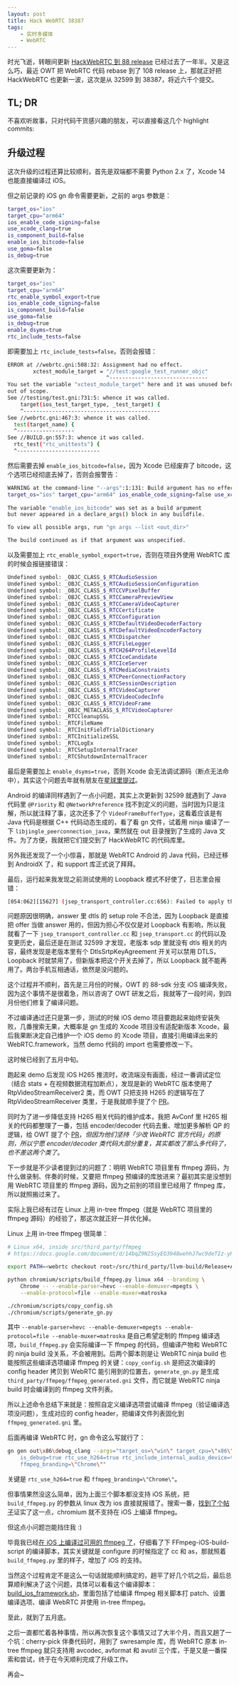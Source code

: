 ```yaml
---
layout: post
title: Hack WebRTC 38387
tags:
    - 实时多媒体
    - WebRTC
---
```


时光飞逝，转眼间更新 [HackWebRTC 到 88 release](/2021/06/21/Hack-WebRTC-32599/index.html) 已经过去了一年半。又是这么巧，最近 OWT 把 WebRTC 代码 rebase 到了 108 release 上，那就正好把 HackWebRTC 也更新一波，这次是从 32599 到 38387，将近六千个提交。

## TL; DR

不喜欢听故事，只对代码干货感兴趣的朋友，可以直接看这几个 highlight commits:

## 升级过程

这次升级的过程还算比较顺利，首先是双端都不需要 Python 2.x 了，Xcode 14 也能直接编译过 iOS。

但之前记录的 iOS gn 命令需要更新，之前的 args 参数是：

```bash
target_os="ios"
target_cpu="arm64"
ios_enable_code_signing=false
use_xcode_clang=true
is_component_build=false
enable_ios_bitcode=false
use_goma=false
is_debug=true
```

这次需要更新为：

```bash
target_os="ios"
target_cpu="arm64"
rtc_enable_symbol_export=true
ios_enable_code_signing=false
is_component_build=false
use_goma=false
is_debug=true
enable_dsyms=true
rtc_include_tests=false
```

即需要加上 `rtc_include_tests=false`，否则会报错：

```bash
ERROR at //webrtc.gni:508:32: Assignment had no effect.
        xctest_module_target = "//test:google_test_runner_objc"
                               ^-------------------------------
You set the variable "xctest_module_target" here and it was unused before it went
out of scope.
See //testing/test.gni:731:5: whence it was called.
    target(ios_test_target_type, _test_target) {
    ^-------------------------------------------
See //webrtc.gni:467:3: whence it was called.
  test(target_name) {
  ^------------------
See //BUILD.gn:557:3: whence it was called.
  rtc_test("rtc_unittests") {
  ^--------------------------
```

然后需要去掉 `enable_ios_bitcode=false`，因为 Xcode 已经废弃了 bitcode，这个选项已经彻底去掉了，否则会报警告：

```bash
WARNING at the command-line "--args":1:131: Build argument has no effect.
target_os="ios" target_cpu="arm64" ios_enable_code_signing=false use_xcode_clang=true is_component_build=false enable_ios_bitcode=false use_goma=false is_debug=true rtc_include_tests=false
                                                                                                                                  ^----
The variable "enable_ios_bitcode" was set as a build argument
but never appeared in a declare_args() block in any buildfile.

To view all possible args, run "gn args --list <out_dir>"

The build continued as if that argument was unspecified.
```

以及需要加上 `rtc_enable_symbol_export=true`，否则在项目外使用 WebRTC 库的时候会报链接错误：

```bash
Undefined symbol: _OBJC_CLASS_$_RTCAudioSession
Undefined symbol: _OBJC_CLASS_$_RTCAudioSessionConfiguration
Undefined symbol: _OBJC_CLASS_$_RTCCVPixelBuffer
Undefined symbol: _OBJC_CLASS_$_RTCCameraPreviewView
Undefined symbol: _OBJC_CLASS_$_RTCCameraVideoCapturer
Undefined symbol: _OBJC_CLASS_$_RTCCertificate
Undefined symbol: _OBJC_CLASS_$_RTCConfiguration
Undefined symbol: _OBJC_CLASS_$_RTCDefaultVideoDecoderFactory
Undefined symbol: _OBJC_CLASS_$_RTCDefaultVideoEncoderFactory
Undefined symbol: _OBJC_CLASS_$_RTCDispatcher
Undefined symbol: _OBJC_CLASS_$_RTCFileLogger
Undefined symbol: _OBJC_CLASS_$_RTCH264ProfileLevelId
Undefined symbol: _OBJC_CLASS_$_RTCIceCandidate
Undefined symbol: _OBJC_CLASS_$_RTCIceServer
Undefined symbol: _OBJC_CLASS_$_RTCMediaConstraints
Undefined symbol: _OBJC_CLASS_$_RTCPeerConnectionFactory
Undefined symbol: _OBJC_CLASS_$_RTCSessionDescription
Undefined symbol: _OBJC_CLASS_$_RTCVideoCapturer
Undefined symbol: _OBJC_CLASS_$_RTCVideoCodecInfo
Undefined symbol: _OBJC_CLASS_$_RTCVideoFrame
Undefined symbol: _OBJC_METACLASS_$_RTCVideoCapturer
Undefined symbol: _RTCCleanupSSL
Undefined symbol: _RTCFileName
Undefined symbol: _RTCInitFieldTrialDictionary
Undefined symbol: _RTCInitializeSSL
Undefined symbol: _RTCLogEx
Undefined symbol: _RTCSetupInternalTracer
Undefined symbol: _RTCShutdownInternalTracer
```

最后是需要加上 `enable_dsyms=true`，否则 Xcode 会无法调试源码（断点无法命中），其实这个问题去年就有朋友在[星球里提过](https://t.zsxq.com/08kGxgz6T)。

Android 的编译同样遇到了一点小问题，其实上次更新到 32599 就遇到了 Java 代码里 `@Priority` 和 `@NetworkPreference` 找不到定义的问题，当时因为只是注解，所以就注释了事，这次还多了个 `VideoFrameBufferType`，这看着应该是有 Java 代码是根据 C++ 代码动态生成的，看了看 gn 文件，试着用 ninja 编译了一下 `libjingle_peerconnection_java`，果然就在 out 目录搜到了生成的 Java 文件。为了方便，我就把它们提交到了 HackWebRTC 的代码库里。

另外我还发现了一个小惊喜，那就是 WebRTC Android 的 Java 代码，已经迁移到 AndroidX 了，和 support 库正式说了拜拜。

最后，运行起来我发现之前测试使用的 Loopback 模式不好使了，日志里会报错：

```bash
[054:062][15627] (jsep_transport_controller.cc:656): Failed to apply the description for m= section with mid='0': Answerer must use either active or passive value for setup attribute. (INVALID_PARAMETER)
```

问题原因很明确，answer 里 dtls 的 setup role 不合法，因为 Loopback 是直接把 offer 当做 answer 用的，但因为担心不仅仅是对 Loopback 有影响，所以我就看了一下 `jsep_transport_controller.cc` 和 `jsep_transport.cc` 的代码以及变更历史，最后还是在测试 32599 才发现，老版本 sdp 里就没有 dtls 相关的内容，最终发现是老版本里有个 DtlsSrtpKeyAgreement 开关可以禁用 DTLS，Loopback 时就禁用了，但新版本把这个开关去掉了，所以 Loopback 就不能再用了。两台手机互相通话，依然是没问题的。























这个过程并不顺利，首先是三月份的时候，OWT 的 88-sdk 分支 iOS 编译失败，因为这个事情不是很着急，所以咨询了 OWT 研发之后，我就等了一段时间，到四月份他们修复了编译问题。

不过编译通过还只是第一步，测试的时候 iOS demo 项目要跑起来始终安装失败，几番搜索无果，大概率是 gn 生成的 Xcode 项目没有适配新版本 Xcode，最后我果断决定自己维护一个 iOS demo 的 Xcode 项目，直接引用编译出来的 WebRTC.framework，当然 demo 代码的 import 也需要修改一下。

这时候已经到了五月中旬。

跑起来 demo 后发现 iOS H265 推流时，收流端没有画面，经过一番调试定位（结合 stats + 在视频数据流程加断点），发现是新的 WebRTC 版本使用了 RtpVideoStreamReceiver2 类，而 OWT 只把支持 H265 的逻辑写在了 RtpVideoStreamReceiver 类里，于是我就顺手提了个 [PR](https://github.com/open-webrtc-toolkit/owt-deps-webrtc/pull/142)。

同时为了进一步降低支持 H265 相关代码的维护成本，我把 AvConf 里 H265 相关的代码都整理了一番，包括 encoder/decoder 代码去重、增加更多解析 QP 的逻辑，给 OWT 提了个 [PR](https://github.com/open-webrtc-toolkit/owt-deps-webrtc/pull/143)，_但因为他们坚持「少改 WebRTC 官方代码」的原则，所以宁愿 encoder/decoder 类代码大部分重复，其实都改了那么多代码了，也不差这两个类了_。

下一步就是不少读者提到过的问题了：明明 WebRTC 项目里有 ffmpeg 源码，为什么做录制、伴奏的时候，又要把 ffmpeg 预编译的库放进来？最初其实是没想到用 WebRTC 项目里的 ffmpeg 源码，因为之前别的项目里已经用了 ffmpeg 库，所以就照搬过来了。

实际上我已经有过在 Linux 上用 in-tree ffmpeg（就是 WebRTC 项目里的 ffmpeg 源码）的经验了，那这次就正好一并优化掉。

Linux 上用 in-tree ffmpeg 很简单：

```bash
# Linux x64, inside src/third_party/ffmpeg
# https://docs.google.com/document/d/14bqZ9NISsyEO3948wehhJ7wc9deTIz-yHUhF1MQp7Po/edit

export PATH=<webrtc checkout root>/src/third_party/llvm-build/Release+Asserts/bin:$PATH

python chromium/scripts/build_ffmpeg.py linux x64 --branding \
    Chrome -- --enable-parser=hevc --enable-demuxer=mpegts \
    --enable-protocol=file --enable-muxer=matroska

./chromium/scripts/copy_config.sh
./chromium/scripts/generate_gn.py
```

其中 `--enable-parser=hevc --enable-demuxer=mpegts --enable-protocol=file --enable-muxer=matroska` 是自己希望定制的 ffmpeg 编译选项，`build_ffmpeg.py` 会实际编译一下 ffmpeg 的代码，但编译产物和 WebRTC 的 ninja build 没关系，不会被用到。后两个脚本则是让 WebRTC ninja build 也能按照这些编译选项编译 ffmpeg 的关键：`copy_config.sh` 是把这次编译的 config header 拷贝到 WebRTC 能引用到的位置去，`generate_gn.py` 是生成 `third_party/ffmpeg/ffmpeg_generated.gni` 文件，而它就是 WebRTC ninja build 时会编译到的 ffmpeg 文件列表。

所以上述命令总结下来就是：按照自定义编译选项尝试编译 ffmpeg（验证编译选项没问题），生成对应的 config header，把编译文件列表固化到 `ffmpeg_generated.gni` 里。

后面再编译 WebRTC 时，gn 命令这么写就行了：

```bash
gn gen out\x86\debug_clang --args="target_os=\"win\" target_cpu=\"x86\" \
    is_debug=true rtc_use_h264=true rtc_include_internal_audio_device=true \
    ffmpeg_branding=\"Chrome\""
```

关键是 `rtc_use_h264=true` 和 `ffmpeg_branding=\"Chrome\"`。

但事情果然没这么简单，因为上面三个脚本都没支持 iOS 系统，把 `build_ffmpeg.py` 的参数从 linux 改为 ios 直接就报错了。搜索一番，[找到了个帖子](https://groups.google.com/a/chromium.org/g/chromium-dev/c/NGdjZFcZAUI)证实了这一点，chromium 就不支持在 iOS 上编译 ffmpeg。

但这点小问题岂能挡住我 :)

毕竟我已经[在 iOS 上编译过可用的 ffmpeg 了](https://github.com/kewlbear/FFmpeg-iOS-build-script)，仔细看了下 FFmpeg-iOS-build-script 的编译脚本，其实关键就是 configure 的时候指定了 cc 和 as，那就照着 `build_ffmpeg.py` 里的样子，增加了 iOS 的支持。

当然这个过程肯定不是这么一句话就能顺利搞定的，趟平了好几个坑之后，最后总算顺利解决了这个问题，具体可以看看这个编译脚本：[build_ios_framework.sh](https://github.com/HackWebRTC/webrtc/blob/hack_webrtc_32599/sdk/build_ios_framework.sh)，里面包括了给编译 ffmpeg 相关脚本打 patch、设置编译选项、编译 WebRTC 并使用 in-tree ffmpeg。

至此，就到了五月底。

之后一直都忙着各种事情，所以再次恢复这个事情又过了大半个月，而且又趟了一个坑：cherry-pick 伴奏代码时，用到了 swresample 库，而 WebRTC 原本 in-tree ffmpeg 就只支持用 avcodec, avformat 和 avutil 三个库，于是又是一番探索和尝试，终于在今天顺利完成了升级工作。

再会~
